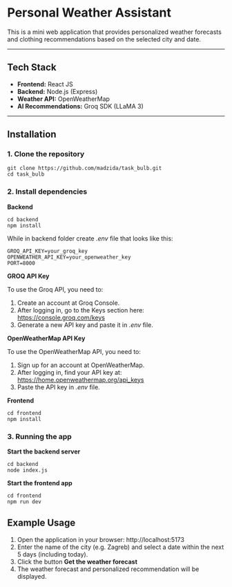 # Personal Weather Assistant

This is a mini web application that provides personalized weather forecasts and clothing recommendations based on the selected city and date.

---

## Tech Stack

- **Frontend:** React JS
- **Backend:** Node.js (Express)
- **Weather API:** OpenWeatherMap
- **AI Recommendations:** Groq SDK (LLaMA 3)

---

## Installation

### 1. Clone the repository

```
git clone https://github.com/madzida/task_bulb.git
cd task_bulb
```

### 2. Install dependencies

**Backend**

```
cd backend
npm install
```

While in backend folder create *.env* file that looks like this:
```
GROQ_API_KEY=your_groq_key
OPENWEATHER_API_KEY=your_openweather_key
PORT=8000
```

**GROQ API Key**

To use the Groq API, you need to:
1. Create an account at Groq Console.
2. After logging in, go to the Keys section here:
https://console.groq.com/keys
3. Generate a new API key and paste it in *.env* file.

**OpenWeatherMap API Key**

To use the OpenWeatherMap API, you need to:
1. Sign up for an account at OpenWeatherMap.
2. After logging in, find your API key at:
https://home.openweathermap.org/api_keys
3. Paste the API key in *.env* file.

**Frontend**

```
cd frontend
npm install
```

### 3. Running the app

**Start the backend server**

```
cd backend
node index.js
```
**Start the frontend app**

```
cd frontend
npm run dev
```

## Example Usage

1. Open the application in your browser: http://localhost:5173
2. Enter the name of the city (e.g. Zagreb) and select a date within the next 5 days (including today).
3. Click the button **Get the weather forecast**
4. The weather forecast and personalized recommendation will be displayed.
